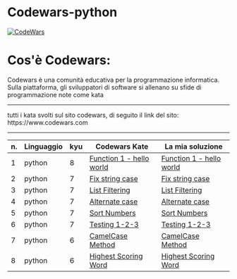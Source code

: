 # Codewars-python

[![CodeWars](https://www.codewars.com/users/Restorm12/badges/large)](https://www.codewars.com/users/Restorm12) 

# Cos'è Codewars:
Codewars è una comunità educativa per la programmazione informatica. 
Sulla piattaforma, gli sviluppatori di software si allenano su sfide 
di programmazione note come kata
<hr>
tutti i kata svolti sul sito codewars, di seguito il link del sito:
https://www.codewars.com
<hr>

| n. | Linguaggio | kyu | Codewars Kate | La mia soluzione |
| --- | --- | --- | --- | --- |
| 1 | python | 8 | [Function 1 - hello world](https://www.codewars.com/kata/523b4ff7adca849afe000035) | [Function 1 - hello world](https://github.com/Valerio-boi/Codewars-python/blob/master/FunctionHelloWorld.py) |
| 2 | python | 7 | [Fix string case](https://www.codewars.com/kata/5b180e9fedaa564a7000009a) | [Fix string case](https://github.com/Valerio-boi/Codewars-python/blob/master/kata-python/FixStringCase.py) |
| 3 | python | 7 | [List Filtering](https://www.codewars.com/kata/53dbd5315a3c69eed20002dd) | [List Filtering](https://github.com/Valerio-boi/Codewars-python/blob/master/kata-python/ListFiltering.py) |
| 4 | python | 7 | [Alternate case](https://www.codewars.com/kata/57a62154cf1fa5b25200031e) | [Alternate case](https://github.com/Valerio-boi/Codewars-python/blob/master/kata-python/AlternateCase.py) |
| 5 | python | 7 | [Sort Numbers](https://www.codewars.com/kata/5174a4c0f2769dd8b1000003) | [Sort Numbers](https://github.com/Valerio-boi/Codewars-python/blob/master/kata-python/SortNumbers.py) |
| 6 | python | 7 | [Testing 1-2-3](https://www.codewars.com/kata/5174a4c0f2769dd8b1000003) | [Testing 1-2-3](https://github.com/Valerio-boi/Codewars-python/blob/master/kata-python/SortNumbers.py) |
| 7 | python | 6 | [CamelCase Method](https://www.codewars.com/kata/54bf85e3d5b56c7a05000cf9) | [CamelCase Method](https://github.com/Valerio-boi/Codewars-python/blob/master/kata-python/CamelCaseMethod.py) |
| 8 | python | 6 | [Highest Scoring Word](https://www.codewars.com/kata/57eb8fcdf670e99d9b000272) | [Highest Scoring Word](https://github.com/Valerio-boi/Codewars-python/blob/master/HigestScoringWord.py) |
